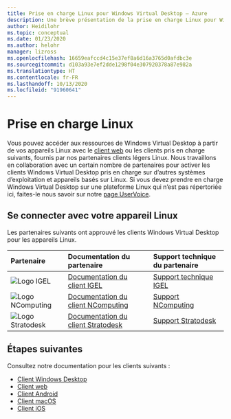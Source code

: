 ```yaml
---
title: Prise en charge Linux pour Windows Virtual Desktop – Azure
description: Une brève présentation de la prise en charge Linux pour Windows Virtual Desktop.
author: Heidilohr
ms.topic: conceptual
ms.date: 01/23/2020
ms.author: helohr
manager: lizross
ms.openlocfilehash: 16659eafccd4c15e37ef8a6d16a3765d0afdbc3e
ms.sourcegitcommit: d103a93e7ef2dde1298f04e307920378a87e982a
ms.translationtype: HT
ms.contentlocale: fr-FR
ms.lasthandoff: 10/13/2020
ms.locfileid: "91960641"
---
```

# <a name="linux-support"></a>Prise en charge Linux

Vous pouvez accéder aux ressources de Windows Virtual Desktop à partir de vos appareils Linux avec le [client web](connect-web.md) ou les clients pris en charge suivants, fournis par nos partenaires clients légers Linux. Nous travaillons en collaboration avec un certain nombre de partenaires pour activer les clients Windows Virtual Desktop pris en charge sur d’autres systèmes d’exploitation et appareils basés sur Linux. Si vous devez prendre en charge Windows Virtual Desktop sur une plateforme Linux qui n’est pas répertoriée ici, faites-le nous savoir sur notre [page UserVoice](https://remotedesktop.uservoice.com/forums/923035-remote-desktop-support-on-linux).

## <a name="connect-with-your-linux-device"></a>Se connecter avec votre appareil Linux

Les partenaires suivants ont approuvé les clients Windows Virtual Desktop pour les appareils Linux.

|Partenaire|Documentation du partenaire|Support technique du partenaire|
|:------|:--------------------|:--------------|
|![Logo IGEL](./media/partners/igel.png)|[Documentation du client IGEL](https://www.igel.com/igel-solution-family/windows-virtual-desktop/)|[Support technique IGEL](https://www.igel.com/support/)|
|![Logo NComputing](./media/partners/ncomputing.png)|[Documentation du client NComputing](https://www.ncomputing.com/microsoft)|[Support NComputing](https://www.ncomputing.com/support/support-options)|
|![Logo Stratodesk](./media/partners/stratodesk.png)|[Documentation du client Stratodesk](https://www.stratodesk.com/kb/Microsoft_Windows_Virtual_Desktop_(WVD))|[Support Stratodesk](https://www.stratodesk.com/support-3/)|

## <a name="next-steps"></a>Étapes suivantes

Consultez notre documentation pour les clients suivants :

- [Client Windows Desktop](connect-windows-7-10.md)
- [Client web](connect-web.md)
- [Client Android](connect-android.md)
- [Client macOS](connect-macos.md)
- [Client iOS](connect-ios.md)
